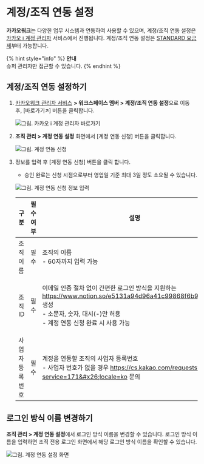 # 계정/조직 연동 설정

**카카오워크**는 다양한 업무 시스템과 연동하여 사용할 수 있으며, 계정/조직 연동 설정은 [카카오 i 계정 관리자](https://account.kakaoi.ai/) 서비스에서 진행됩니다. 계정/조직 연동 설정은 [STANDARD 요금제](https://www.kakaowork.com/pricing)부터 가능합니다.

{% hint style="info" %}
**안내**\
슈퍼 관리자만 접근할 수 있습니다.
{% endhint %}

## 계정/조직 연동 설정하기

1.  [카카오워크 관리자 서비스](https://admin.kakaowork.com/) **> 워크스페이스 멤버 > 계정/조직 연동 설정**으로 이동 후, \[바로가기↗︎] 버튼을 클릭합니다.

    ![그림. 카카오 i 계정 관리자 바로가기](https://s3-us-west-2.amazonaws.com/secure.notion-static.com/8fc80378-240c-49ed-a295-f103c33485bf/%EC%B9%B4%EC%B9%B4%EC%98%A4\_i\_%EA%B3%84%EC%A0%95\_%EA%B4%80%EB%A6%AC%EC%9E%90\_%EB%B0%94%EB%A1%9C%EA%B0%80%EA%B8%B0.png)
2.  **조직 관리 > 계정 연동 설정** 화면에서 \[계정 연동 신청] 버튼을 클릭합니다.

    ![그림. 계정 연동 신청](https://s3-us-west-2.amazonaws.com/secure.notion-static.com/09a57e4c-720c-42c1-8f71-0582398d9666/Untitled.png)
3.  정보를 입력 후 \[계정 연동 신청] 버튼을 클릭 합니다.

    * 승인 완료는 신청 시점으로부터 영업일 기준 최대 3일 정도 소요될 수 있습니다.

    ![그림. 계정 연동 신청 정보 입력](https://s3-us-west-2.amazonaws.com/secure.notion-static.com/661154c9-af71-41b1-a42d-af84a2efe1dc/Untitled.png)

    | 구분       | 필수 여부 | 설명                                                                                                                                              |
    | -------- | ----- | ----------------------------------------------------------------------------------------------------------------------------------------------- |
    | 조직 이름    | 필수    | <p>조직의 이름<br>- 60자까지 입력 가능</p>                                                                                                                  |
    | 조직 ID    | 필수    | <p>이메일 인증 절차 없이 간편한 로그인 방식을 지원하는 https://www.notion.so/e5131a94d96a41c99868f6b9f4530c4c 생성<br>- 소문자, 숫자, 대시(-)만 허용<br>- 계정 연동 신청 완료 시 사용 가능</p> |
    | 사업자 등록번호 | 필수    | <p>계정을 연동할 조직의 사업자 등록번호<br>- 사업자 번호가 없을 경우 https://cs.kakao.com/requests?service=171&#x26;locale=ko 문의</p>                                      |

## 로그인 방식 이름 변경하기

**조직 관리 > 계정 연동 설정**에서 로그인 방식 이름을 변경할 수 있습니다. 로그인 방식 이름을 입력하면 조직 전용 로그인 화면에서 해당 로그인 방식 이름을 확인할 수 있습니다.

![그림. 계정 연동 설정 화면](https://s3-us-west-2.amazonaws.com/secure.notion-static.com/5bd12058-5865-4b00-aa3e-8550d427868d/Untitled.png)
